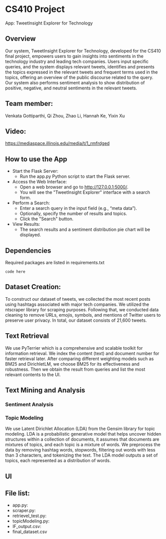 

# CS410 Project

App: TweetInsight Explorer for Technology

## Overview

Our system, TweetInsight Explorer for Technology, developed for the CS410 final project, empowers users to gain insights into sentiments in the technology industry and leading tech companies. Users input specific queries, and the system displays relevant tweets, identifies and presents the topics expressed in the relevant tweets and frequent terms used in the topics, offering an overview of the public discourse related to the query. Our system also performs sentiment analysis to show distribution of positive, negative, and neutral sentiments in the relevant tweets.


## Team member: 

Venkata Gottiparthi,
Qi Zhou,
Zhao Li,
Hannah Ke,
Yixin Xu


## Video:
https://mediaspace.illinois.edu/media/t/1_rmfrdged

## How to use the App
* Start the Flask Server:
    * Run the app.py Python script to start the Flask server.
* Access the Web Interface:
    * Open a web browser and go to http://127.0.0.1:5000/.
    * You will see the "TweetInsight Explorer" interface with a search form.
* Perform a Search:
    * Enter a search query in the input field (e.g., “meta data”).
    * Optionally, specify the number of results and topics.
    * Click the "Search" button.
* View Results:
    * The search results and a sentiment distribution pie chart will be displayed.


## Dependencies 
Required packages are listed in requirements.txt



```
code here
```



## Dataset Creation:

To construct our dataset of tweets, we collected the most recent posts using hashtags associated with major tech companies. 
We utilized the ntscraper library for scraping purposes. Following that, we conducted data cleaning to remove URLs, emojis, symbols, and mentions of Twitter users to preserve user privacy. In total, our dataset consists of 21,600 tweets.



## Text Retrieval

We use PyTerrier which is a comprehensive and scalable toolkit for information retrieval. We index the content (text) and document number for faster retrieval later. After comparing different weighting models such as BM25 and DirichletLM, we choose BM25 for its effectiveness and robustness. Then we obtain the result from queries and list the most relevant contents to the UI.

## Text Mining and Analysis 

### Sentiment Analysis


### Topic Modeling

We use Latent Dirichlet Allocation (LDA) from the Gensim library for topic modeling. LDA is a probabilistic generative model that helps uncover hidden structures within a collection of documents, it assumes that documents are mixtures of topics, and each topic is a mixture of words.  We preprocess the data by removing hashtag words, stopwords, filtering out words with less than 3 characters, and tokenizing the text. 
The LDA model outputs a set of topics, each represented as a distribution of words.

## UI



## File list: 

- app.py: 
- scraper.py: 
- retrievel_test.py:
- topicModeling.py:
- IF_output.csv:
- final_dataset.csv

